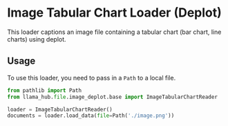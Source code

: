 # Image Tabular Chart Loader (Deplot)

This loader captions an image file containing a tabular chart (bar chart, line charts) using deplot.

## Usage

To use this loader, you need to pass in a `Path` to a local file.

```python
from pathlib import Path
from llama_hub.file.image_deplot.base import ImageTabularChartReader

loader = ImageTabularChartReader()
documents = loader.load_data(file=Path('./image.png'))
```

